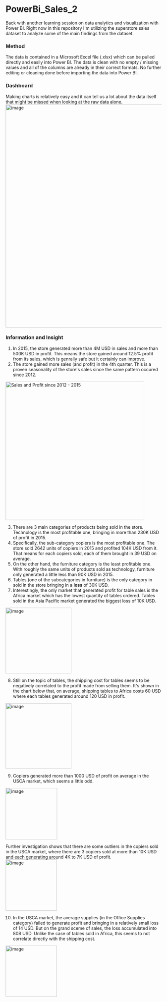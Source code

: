 # PowerBi_Sales_2
Back with another learning session on data analytics and visualization with Power BI. Right now in this repository I'm utilizing the superstore sales dataset to analyze some of the main findings from the dataset.

### Method
The data is contained in a Microsoft Excel file (.xlsx) which can be pulled directly and easily into Power BI. The data is clean with no empty / missing values and all of the columns are already in their correct formats. No further editing or cleaning done before importing the data into Power BI.

### Dashboard
Making charts is relatively easy and it can tell us a lot about the data itself that might be missed when looking at the raw data alone.
<img width="720" alt="image" src="https://github.com/luthfiz23/PowerBi_Sales_2/assets/159741452/f43c56ad-0612-4745-b750-272c9a665dea">

### Information and Insight
1. In 2015, the store generated more than 4M USD in sales and more than 500K USD in profit. This means the store gained around 12.5% profit from its sales, which is genrally safe but it certainly can improve.
2. The store gained more sales (and profit) in the 4th quarter. This is a proven seasonality of the store's sales since the same pattern occured since 2012.
<img width="447" alt="Sales and Profit since 2012 - 2015" src="https://github.com/luthfiz23/PowerBi_Sales_2/assets/159741452/8a36a0fc-e52a-47e0-93c4-49a14d9ff27d">

3. There are 3 main categories of products being sold in the store. Technology is the most profitable one, bringing in more than 230K USD of profit in 2015.
4. Specifically, the sub-category copiers is the most profitable one. The store sold 2642 units of copiers in 2015 and profited 104K USD from it. That means for each copiers sold, each of them brought in 39 USD on average.
5. On the other hand, the furniture category is the least profitable one. With roughly the same units of products sold as technology, furniture only generated a little less than 90K USD in 2015.
6. Tables (one of the subcategories in furniture) is the only category in sold in the store bringing in a **loss** of 30K USD.
7. Interestingly, the only market that generated profit for table sales is the Africa market which has the lowest quantity of tables ordered. Tables sold in the Asia Pacific market generated the biggest loss of 10K USD.
<img width="212" alt="image" src="https://github.com/luthfiz23/PowerBi_Sales_2/assets/159741452/4bc81d63-1f0b-4807-b0cd-1ce5526c2904">

8. Still on the topic of tables, the shipping cost for tables seems to be negatively correlated to the profit made from selling them. It's shown in the chart below that, on average, shipping tables to Africa costs 60 USD where each tables generated around 120 USD in profit.
<img width="212" alt="image" src="https://github.com/luthfiz23/PowerBi_Sales_2/assets/159741452/fd915fab-2268-4104-89e5-f796eb802b61">

9. Copiers generated more than 1000 USD of profit on average in the USCA market, which seems a little odd.
<img width="166" alt="image" src="https://github.com/luthfiz23/PowerBi_Sales_2/assets/159741452/65423d4c-e7d8-43e0-ac62-deb98352f750">

Further investigation shows that there are some outliers in the copiers sold in the USCA market, where there are 3 copiers sold at more than 10K USD and each generating around 4K to 7K USD of profit.
<img width="165" alt="image" src="https://github.com/luthfiz23/PowerBi_Sales_2/assets/159741452/d2422fed-9357-4643-9e6a-3552eb676d7e">

10. In the USCA market, the average supplies (in the Office Supplies category) failed to generate profit and bringing in a relatively small loss of 14 USD. But on the grand sceme of sales, the loss accumulated into 808 USD. Unlike the case of tables sold in Africa, this seems to not correlate directly with the shipping cost.
<img width="165" alt="image" src="https://github.com/luthfiz23/PowerBi_Sales_2/assets/159741452/2c11fa97-b8fb-4b8b-8883-7696c57db30f">

